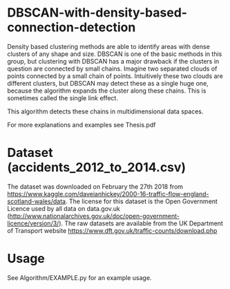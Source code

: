 # DBSCAN-with-density-based-connection-detection
Density based clustering methods are able to identify areas with dense clusters
of any shape and size. DBSCAN is one of the basic methods in this group, but
clustering with DBSCAN has a major drawback if the clusters in question are
connected by small chains. Imagine two separated clouds of points connected
by a small chain of points. Intuitively these two clouds are different clusters,
but DBSCAN may detect these as a single huge one, because the algorithm
expands the cluster along these chains. This is sometimes called the single
link effect. 

This algorithm detects these chains in multidimensional data spaces.

For more explanations and examples see Thesis.pdf

# Dataset (accidents_2012_to_2014.csv)
The dataset was downloaded on February the 27th 2018 from https://www.kaggle.com/daveianhickey/2000-16-traffic-flow-england-scotland-wales/data. 
The license for this dataset is the Open Government Licence used by all data on data.gov.uk (http://www.nationalarchives.gov.uk/doc/open-government-licence/version/3/). 
The raw datasets are available from the UK Department of Transport website https://www.dft.gov.uk/traffic-counts/download.php

# Usage
See Algorithm/EXAMPLE.py for an example usage.

